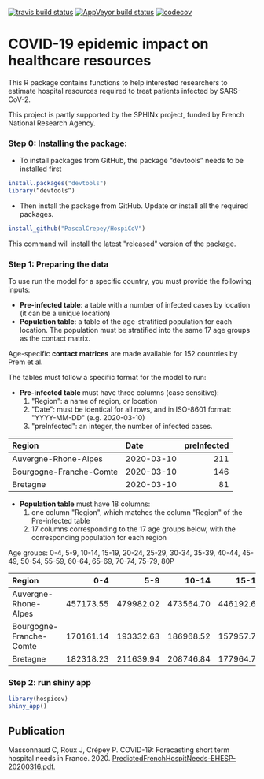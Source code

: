 <!-- badges: start -->

[![travis build status](https://travis-ci.com/PascalCrepey/HospiCov.svg?branch=master)](https://travis-ci.com/PascalCrepey/HospiCov) [![AppVeyor build status](https://ci.appveyor.com/api/projects/status/github/PascalCrepey/HospiCov?branch=master&svg=true)](https://ci.appveyor.com/project/PascalCrepey/HospiCov) [![codecov](https://codecov.io/gh/PascalCrepey/HospiCov/branch/master/graphs/badge.svg)](https://codecov.io/gh/PascalCrepey/HospiCov)

<!-- badges: end -->

# COVID-19 epidemic impact on healthcare resources

This R package contains functions to help interested researchers to estimate hospital resources required to treat patients infected by SARS-CoV-2. 

This project is partly supported by the SPHINx project, funded by French National Research Agency.

### Step 0: Installing the package:
- To install packages from GitHub, the package “devtools” needs to be installed first
```R
install.packages("devtools")
library(“devtools”)
```
- Then install the package from GitHub. Update or install all the required packages.
```R
install_github("PascalCrepey/HospiCoV")
```
This command will install the latest "released" version of the package.


### Step 1: Preparing the data

To use run the model for a specific country, you must provide the following inputs:

- **Pre-infected table**: a table with a number of infected cases by location (it can be a unique location)
- **Population table**: a table of the age-stratified population for each location. The population must be stratified into the same 17 age groups as the contact matrix.

Age-specific **contact matrices** are made available for 152 countries by Prem et al.

The tables must follow a specific format for the model to run:

- **Pre-infected table** must have three columns (case sensitive):
  1. "Region": a name of region, or location
  2. "Date": must be identical for all rows, and in ISO-8601 format: "YYYY-MM-DD" (e.g. 2020-03-10)
  3. "preInfected": an integer, the number of infected cases.  


|Region                  |Date       | preInfected|
|:-----------------------|:----------|-----------:|
|Auvergne-Rhone-Alpes    |2020-03-10 |         211|
|Bourgogne-Franche-Comte |2020-03-10 |         146|
|Bretagne                |2020-03-10 |          81|

- **Population table** must have 18 columns:
  1. one column "Region", which matches the column "Region" of the Pre-infected table
  2. 17 columns corresponding to the 17 age groups below, with the corresponding population for each region

Age groups: 0-4, 5-9, 10-14, 15-19, 20-24, 25-29, 30-34, 35-39, 40-44,  45-49, 50-54, 55-59, 60-64, 65-69, 70-74, 75-79, 80P

|Region                  |       0-4|       5-9|     10-14|     15-19|     20-24|     25-29|     30-34|     35-39|     40-44|    45-49|     50-54|     55-59|     60-64|     65-69|     70-74|     75-79|       80P|
|:-----------------------|---------:|---------:|---------:|---------:|---------:|---------:|---------:|---------:|---------:|--------:|---------:|---------:|---------:|---------:|---------:|---------:|---------:|
|Auvergne-Rhone-Alpes    | 457173.55| 479982.02| 473564.70| 446192.66| 451363.51| 479052.66| 480439.02| 514600.38| 527126.18| 514953.9| 480081.26| 484827.77| 459145.57| 438335.49| 316475.54| 255891.89| 463162.94|
|Bourgogne-Franche-Comte | 170161.14| 193332.63| 186968.52| 157957.75| 165824.19| 178446.31| 180879.02| 200356.16| 212177.87| 213846.9| 210669.37| 188609.66| 210515.08| 201724.68| 139177.96| 117005.82| 215064.96|
|Bretagne                | 182318.23| 211639.94| 208746.84| 177964.79| 172585.84| 188743.31| 198296.36| 221251.36| 226498.73| 225150.0| 222865.06| 204764.17| 222899.55| 217450.95| 145081.51| 126929.06| 227832.33|

### Step 2: run shiny app

```R
library(hospicov)
shiny_app()
```

## Publication

Massonnaud C, Roux J, Crépey P. COVID-19: Forecasting short term hospital needs in France.
2020. <a href="https://www.ea-reperes.com/wp-content/uploads/2020/03/PredictedFrenchHospitNeeds-EHESP-20200316.pdf." target="_blank">PredictedFrenchHospitNeeds-EHESP-20200316.pdf.</a>
